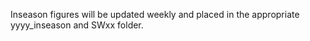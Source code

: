 Inseason figures will be updated weekly and placed in the appropriate yyyy_inseason and SWxx folder.
